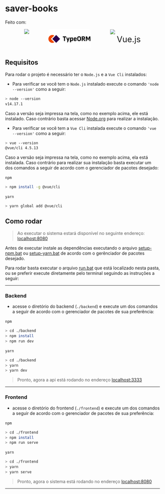 # saver-books

Feito com:

<div
  style="display: flex; justify-content: space-evenly; margin-bottom: 20px;"
>
  <a
    href="https://nodejs.org/"
  >
    <img
      height="64"
      src="https://nodejs.org/static/images/logo.svg"
    ></img>
  </a>
  <a
    href="https://typeorm.io/"
  >
    <img
      style="background-color: rgba(255, 255, 255); border-radius: 5px;"
      height="64"
      src="https://raw.githubusercontent.com/typeorm/typeorm/master/resources/logo_big.png"
    ></img>
  </a>
  <a
    href="https://v3.vuejs.org/"
    style="display: flex; align-items: center; text-decoration: none; color: inherit;"
  >
    <img
      height="64"
      src="https://v3.vuejs.org/logo.png"
    ></img>
    <p
      style="margin: 0; margin-left: 6px; font-size: 20pt;"
    >Vue.js</p>
  </a>
</div>

## Requisitos

Para rodar o projeto é necessário ter o `Node.js` e a `Vue Cli` instalados:

- Para verificar se você tem o `Node.js` instalado execute o comando `'node --version'` como a seguir:

```bash
> node --version
v14.17.1
```

Caso a versão seja impressa na tela, como no exemplo acima, ele está instalado. Caso contrário basta acessar [Node.org](https://nodejs.org/en/) para realizar a instalação.

- Para verificar se você tem a `Vue Cli` instalada execute o comando `'vue --version'` como a seguir:

```bash
> vue --version
@vue/cli 4.5.13
```

Caso a versão seja impressa na tela, como no exemplo acima, ela está instalada. Caso contrário para realizar sua instalação basta executar um dos comandos a seguir de acordo com o gerenciador de pacotes desejado:

`npm`

```bash
> npm install -g @vue/cli
```

`yarn`

```bash
> yarn global add @vue/cli
```

## Como rodar

> Ao executar o sistema estará disponível no seguinte endereço: [localhost:8080](http://localhost:8080/)

Antes de executar instale as dependências executando o arquivo [setup-npm.bat](./setup-npm.bat) ou [setup-yarn.bat](./setup-yarn.bat) de acordo com o gerênciador de pacotes desejado.

Para rodar basta executar o arquivo [run.bat](./run.bat) que está localizado nesta pasta, ou se preferir execute diretamente pelo terminal seguindo as instruções a seguir:

---

### Backend

- acesse o diretório do backend (`./backend`) e execute um dos comandos a seguir de acordo com o gerenciador de pacotes de sua preferência:

`npm`

```bash
> cd ./backend
> npm install
> npm run dev
```

`yarn`

```bash
> cd ./backend
> yarn
> yarn dev
```

> Pronto, agora a api está rodando no endereço [localhost:3333](http://localhost:3333/)

---

### Frontend

- acesse o diretório do frontend (`./frontend`) e execute um dos comandos a seguir de acordo com o gerenciador de pacotes de sua preferência:

`npm`

```bash
> cd ./frontend
> npm install
> npm run serve
```

`yarn`

```bash
> cd ./frontend
> yarn
> yarn serve
```

> Pronto, agora o sistema está rodando no endereço [localhost:8080](http://localhost:8080/)

---
